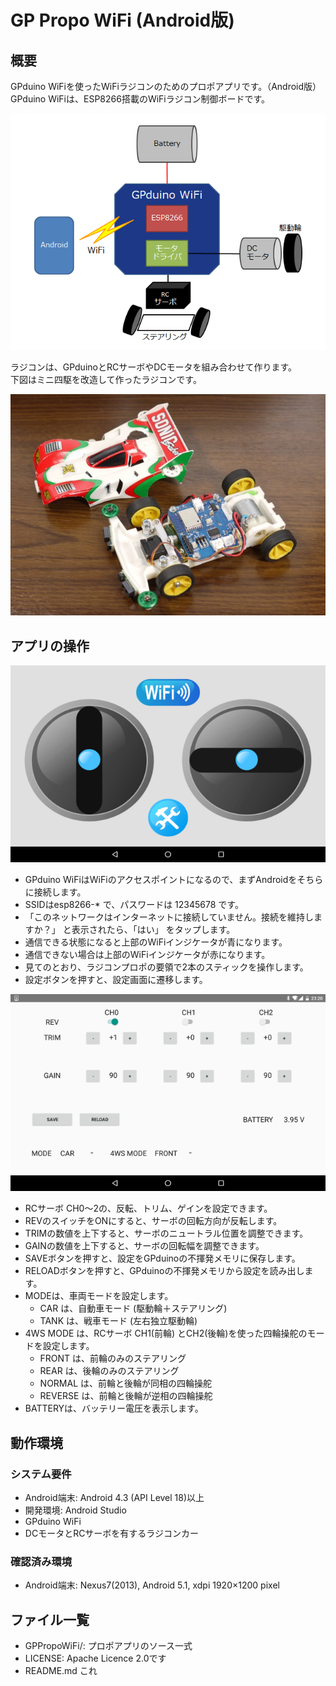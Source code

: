 GP Propo WiFi (Android版)
=========

## 概要
GPduino WiFiを使ったWiFiラジコンのためのプロポアプリです。（Android版）  
GPduino WiFiは、ESP8266搭載のWiFiラジコン制御ボードです。  
<!--GPduino WiFiに関する詳細は、[GPduino特設ページ](http://lipoyang.net/gpduino)をごらんください。-->

![概念図](image/Overview.png)

ラジコンは、GPduinoとRCサーボやDCモータを組み合わせて作ります。  
下図はミニ四駆を改造して作ったラジコンです。

![ラジコンの写真](image/Mini4WD.jpg)

## アプリの操作

![アプリの画面](image/MainUI.png)

<!--* BLEボタンを押すと、接続するデバイスを選択する画面になります。-->
<!--* ボタンの色は橙が未接続、黄色が接続中、青が接続済を示します。-->
* GPduino WiFiはWiFiのアクセスポイントになるので、まずAndroidをそちらに接続します。
* SSIDはesp8266-* で、パスワードは 12345678 です。
* 「このネットワークはインターネットに接続していません。接続を維持しますか？」 と表示されたら、「はい」 をタップします。
* 通信できる状態になると上部のWiFiインジケータが青になります。
* 通信できない場合は上部のWiFiインジケータが赤になります。
* 見てのとおり、ラジコンプロポの要領で2本のスティックを操作します。
* 設定ボタンを押すと、設定画面に遷移します。

![設定画面](image/SettingUI.png)

* RCサーボ CH0～2の、反転、トリム、ゲインを設定できます。
* REVのスイッチをONにすると、サーボの回転方向が反転します。
* TRIMの数値を上下すると、サーボのニュートラル位置を調整できます。
* GAINの数値を上下すると、サーボの回転幅を調整できます。
* SAVEボタンを押すと、設定をGPduinoの不揮発メモリに保存します。
* RELOADボタンを押すと、GPduinoの不揮発メモリから設定を読み出します。
* MODEは、車両モードを設定します。
    * CAR は、自動車モード (駆動輪＋ステアリング)
    * TANK は、戦車モード (左右独立駆動輪)
* 4WS MODE は、RCサーボ CH1(前輪)
とCH2(後輪)を使った四輪操舵のモードを設定します。
    * FRONT は、前輪のみのステアリング
    * REAR は、後輪のみのステアリング
    * NORMAL は、前輪と後輪が同相の四輪操舵
    * REVERSE は、前輪と後輪が逆相の四輪操舵
* BATTERYは、バッテリー電圧を表示します。

## 動作環境
### システム要件
* Android端末: Android 4.3 (API Level 18)以上
* 開発環境: Android Studio
* GPduino WiFi
* DCモータとRCサーボを有するラジコンカー <!--または DCモータ2個を有するラジコン戦車-->

### 確認済み環境

* Android端末: Nexus7(2013), Android 5.1, xdpi 1920×1200 pixel

## ファイル一覧

* GPPropoWiFi/: プロポアプリのソース一式
* LICENSE: Apache Licence 2.0です
* README.md これ

